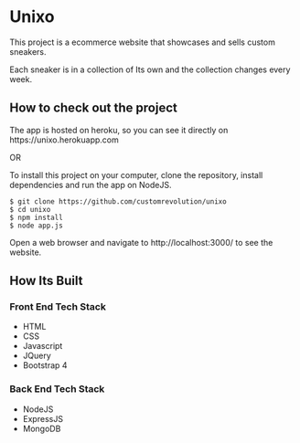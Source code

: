 <h1>Unixo</h1>
<p>This project is a ecommerce website that showcases and sells custom sneakers.</p>
<p>Each sneaker is in a collection of Its own and the collection changes every week.</p>


<h2>How to check out the project</h2>

<p>The app is hosted on heroku, so you can see it directly on https://unixo.herokuapp.com</p>
<p>OR</p>
<p>To install this project on your computer, clone the repository, install dependencies
  and run the app on NodeJS.
</p>

```
$ git clone https://github.com/customrevolution/unixo
$ cd unixo
$ npm install
$ node app.js
```
<p>Open a web browser and navigate to http://localhost:3000/ to see the website.</p>




<h2>How Its Built</h2>

<h3>Front End Tech Stack</h3>
<ul>
  <li>HTML</li>
  <li>CSS</li>
  <li>Javascript</li>
  <li>JQuery</li>
  <li>Bootstrap 4</li>
</ul>

<h3>Back End Tech Stack</h3>
<ul>
  <li>NodeJS</li>
  <li>ExpressJS</li>
  <li>MongoDB</li>
</ul>


